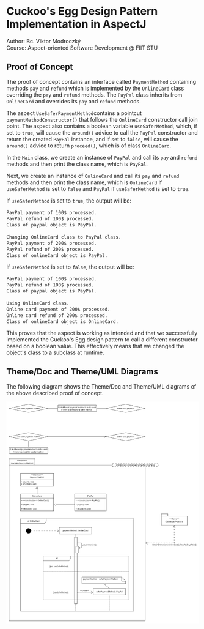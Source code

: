 # Cuckoo's Egg Design Pattern Implementation in AspectJ

Author: Bc. Viktor Modroczký\
Course: Aspect-oriented Software Development @ FIIT STU

## Proof of Concept

The proof of concept contains an interface called `PaymentMethod` containing methods
`pay` and `refund` which is implemented by the `OnlineCard` class overriding the `pay` and
`refund` methods. The `PayPal` class inherits from `OnlineCard` and overrides its
`pay` and `refund` methods.

The aspect `UseSaferPaymentMethod`contains a pointcut `paymentMethodConstructor()`
that follows the `OnlineCard` constructor call join point. The aspect also contains a boolean variable
`useSaferMethod`, which, if set to `true`, will cause the `around()` advice to call the
`PayPal` constructor and return the created `PayPal` instance, and if set to `false`, will
cause the `around()` advice to return `proceed()`, which is of class `OnlineCard`.

In the `Main` class, we create an instance of `PayPal` and call its `pay` and `refund`
methods and then print the class name, which is `PayPal`.

Next, we create an instance of `OnlineCard` and call its `pay` and `refund` methods and
then print the class name, which is `OnlineCard` if `useSaferMethod` is set to `false`
and `PayPal` if `useSaferMethod` is set to `true`.

If `useSaferMethod` is set to `true`, the output will be:

```text
PayPal payment of 100$ processed.
PayPal refund of 100$ processed.
Class of paypal object is PayPal.

Changing OnlineCard class to PayPal class.
PayPal payment of 200$ processed.
PayPal refund of 200$ processed.
Class of onlineCard object is PayPal.
```

If `useSaferMethod` is set to `false`, the output will be:

```text
PayPal payment of 100$ processed.
PayPal refund of 100$ processed.
Class of paypal object is PayPal.

Using OnlineCard class.
Online card payment of 200$ processed.
Online card refund of 200$ processed.
Class of onlineCard object is OnlineCard.
```

This proves that the aspect is working as intended and that we successfully implemented
the Cuckoo's Egg design pattern to call a different constructor based on a boolean value.
This effectively means that we changed the object's class to a subclass at runtime.

## Theme/Doc and Theme/UML Diagrams

The following diagram shows the Theme/Doc and Theme/UML diagrams of the above described
proof of concept.

![Theme/Doc and Theme/UML Diagrams](./theme-doc-uml.png)